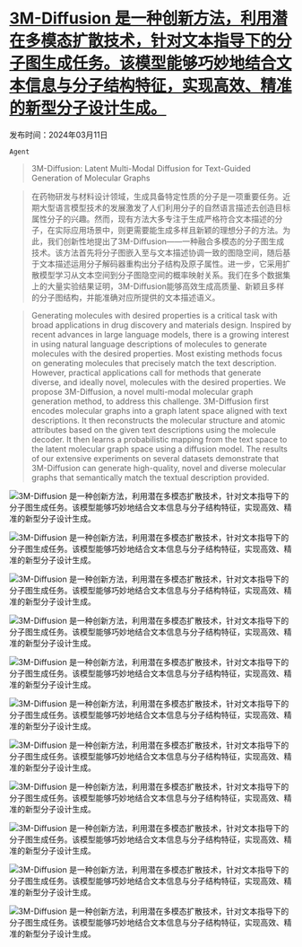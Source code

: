 # [3M-Diffusion 是一种创新方法，利用潜在多模态扩散技术，针对文本指导下的分子图生成任务。该模型能够巧妙地结合文本信息与分子结构特征，实现高效、精准的新型分子设计生成。](https://arxiv.org/abs/2403.07179)

发布时间：2024年03月11日

`Agent`

> 3M-Diffusion: Latent Multi-Modal Diffusion for Text-Guided Generation of Molecular Graphs

> 在药物研发与材料设计领域，生成具备特定性质的分子是一项重要任务。近期大型语言模型技术的发展激发了人们利用分子的自然语言描述去创造目标属性分子的兴趣。然而，现有方法大多专注于生成严格符合文本描述的分子，在实际应用场景中，则更需要能生成多样且新颖的理想分子的方法。为此，我们创新性地提出了3M-Diffusion——一种融合多模态的分子图生成技术。该方法首先将分子图嵌入至与文本描述协调一致的图隐空间，随后基于文本描述运用分子解码器重构出分子结构及原子属性。进一步，它采用扩散模型学习从文本空间到分子图隐空间的概率映射关系。我们在多个数据集上的大量实验结果证明，3M-Diffusion能够高效生成高质量、新颖且多样的分子图结构，并能准确对应所提供的文本描述语义。

> Generating molecules with desired properties is a critical task with broad applications in drug discovery and materials design. Inspired by recent advances in large language models, there is a growing interest in using natural language descriptions of molecules to generate molecules with the desired properties. Most existing methods focus on generating molecules that precisely match the text description. However, practical applications call for methods that generate diverse, and ideally novel, molecules with the desired properties. We propose 3M-Diffusion, a novel multi-modal molecular graph generation method, to address this challenge. 3M-Diffusion first encodes molecular graphs into a graph latent space aligned with text descriptions. It then reconstructs the molecular structure and atomic attributes based on the given text descriptions using the molecule decoder. It then learns a probabilistic mapping from the text space to the latent molecular graph space using a diffusion model. The results of our extensive experiments on several datasets demonstrate that 3M-Diffusion can generate high-quality, novel and diverse molecular graphs that semantically match the textual description provided.

![3M-Diffusion 是一种创新方法，利用潜在多模态扩散技术，针对文本指导下的分子图生成任务。该模型能够巧妙地结合文本信息与分子结构特征，实现高效、精准的新型分子设计生成。](../../../paper_images/2403.07179/x1.png)

![3M-Diffusion 是一种创新方法，利用潜在多模态扩散技术，针对文本指导下的分子图生成任务。该模型能够巧妙地结合文本信息与分子结构特征，实现高效、精准的新型分子设计生成。](../../../paper_images/2403.07179/x2.png)

![3M-Diffusion 是一种创新方法，利用潜在多模态扩散技术，针对文本指导下的分子图生成任务。该模型能够巧妙地结合文本信息与分子结构特征，实现高效、精准的新型分子设计生成。](../../../paper_images/2403.07179/x3.png)

![3M-Diffusion 是一种创新方法，利用潜在多模态扩散技术，针对文本指导下的分子图生成任务。该模型能够巧妙地结合文本信息与分子结构特征，实现高效、精准的新型分子设计生成。](../../../paper_images/2403.07179/x4.png)

![3M-Diffusion 是一种创新方法，利用潜在多模态扩散技术，针对文本指导下的分子图生成任务。该模型能够巧妙地结合文本信息与分子结构特征，实现高效、精准的新型分子设计生成。](../../../paper_images/2403.07179/x5.png)

![3M-Diffusion 是一种创新方法，利用潜在多模态扩散技术，针对文本指导下的分子图生成任务。该模型能够巧妙地结合文本信息与分子结构特征，实现高效、精准的新型分子设计生成。](../../../paper_images/2403.07179/x6.png)

![3M-Diffusion 是一种创新方法，利用潜在多模态扩散技术，针对文本指导下的分子图生成任务。该模型能够巧妙地结合文本信息与分子结构特征，实现高效、精准的新型分子设计生成。](../../../paper_images/2403.07179/x7.png)

![3M-Diffusion 是一种创新方法，利用潜在多模态扩散技术，针对文本指导下的分子图生成任务。该模型能够巧妙地结合文本信息与分子结构特征，实现高效、精准的新型分子设计生成。](../../../paper_images/2403.07179/x8.png)

![3M-Diffusion 是一种创新方法，利用潜在多模态扩散技术，针对文本指导下的分子图生成任务。该模型能够巧妙地结合文本信息与分子结构特征，实现高效、精准的新型分子设计生成。](../../../paper_images/2403.07179/x9.png)

![3M-Diffusion 是一种创新方法，利用潜在多模态扩散技术，针对文本指导下的分子图生成任务。该模型能够巧妙地结合文本信息与分子结构特征，实现高效、精准的新型分子设计生成。](../../../paper_images/2403.07179/x10.png)

![3M-Diffusion 是一种创新方法，利用潜在多模态扩散技术，针对文本指导下的分子图生成任务。该模型能够巧妙地结合文本信息与分子结构特征，实现高效、精准的新型分子设计生成。](../../../paper_images/2403.07179/x11.png)